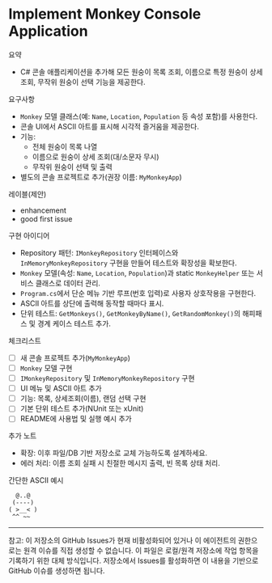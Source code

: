 # Implement Monkey Console Application

요약
- C# 콘솔 애플리케이션을 추가해 모든 원숭이 목록 조회, 이름으로 특정 원숭이 상세 조회, 무작위 원숭이 선택 기능을 제공한다.

요구사항
- `Monkey` 모델 클래스(예: `Name`, `Location`, `Population` 등 속성 포함)를 사용한다.
- 콘솔 UI에서 ASCII 아트를 표시해 시각적 즐거움을 제공한다.
- 기능:
  - 전체 원숭이 목록 나열
  - 이름으로 원숭이 상세 조회(대/소문자 무시)
  - 무작위 원숭이 선택 및 출력
- 별도의 콘솔 프로젝트로 추가(권장 이름: `MyMonkeyApp`)

레이블(제안)
- enhancement
- good first issue

구현 아이디어
- Repository 패턴: `IMonkeyRepository` 인터페이스와 `InMemoryMonkeyRepository` 구현을 만들어 테스트와 확장성을 확보한다.
- `Monkey` 모델(속성: `Name`, `Location`, `Population`)과 static `MonkeyHelper` 또는 서비스 클래스로 데이터 관리.
- `Program.cs`에서 단순 메뉴 기반 루프(번호 입력)로 사용자 상호작용을 구현한다.
- ASCII 아트를 상단에 출력해 동작할 때마다 표시.
- 단위 테스트: `GetMonkeys()`, `GetMonkeyByName()`, `GetRandomMonkey()`의 해피패스 및 경계 케이스 테스트 추가.

체크리스트
- [ ] 새 콘솔 프로젝트 추가(`MyMonkeyApp`)
- [ ] `Monkey` 모델 구현
- [ ] `IMonkeyRepository` 및 `InMemoryMonkeyRepository` 구현
- [ ] UI 메뉴 및 ASCII 아트 추가
- [ ] 기능: 목록, 상세조회(이름), 랜덤 선택 구현
- [ ] 기본 단위 테스트 추가(NUnit 또는 xUnit)
- [ ] README에 사용법 및 실행 예시 추가

추가 노트
- 확장: 이후 파일/DB 기반 저장소로 교체 가능하도록 설계하세요.
- 에러 처리: 이름 조회 실패 시 친절한 메시지 출력, 빈 목록 상태 처리.

간단한 ASCII 예시
```
  @..@
 (----)
( >__< )
 ^^ ~~
```

---

참고: 이 저장소의 GitHub Issues가 현재 비활성화되어 있거나 이 에이전트의 권한으로는 원격 이슈를 직접 생성할 수 없습니다. 이 파일은 로컬/원격 저장소에 작업 항목을 기록하기 위한 대체 방식입니다. 저장소에서 Issues를 활성화하면 이 내용을 기반으로 GitHub 이슈를 생성하면 됩니다.
